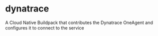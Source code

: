 # dynatrace
A Cloud Native Buildpack that contributes the Dynatrace OneAgent and configures it to connect to the service
